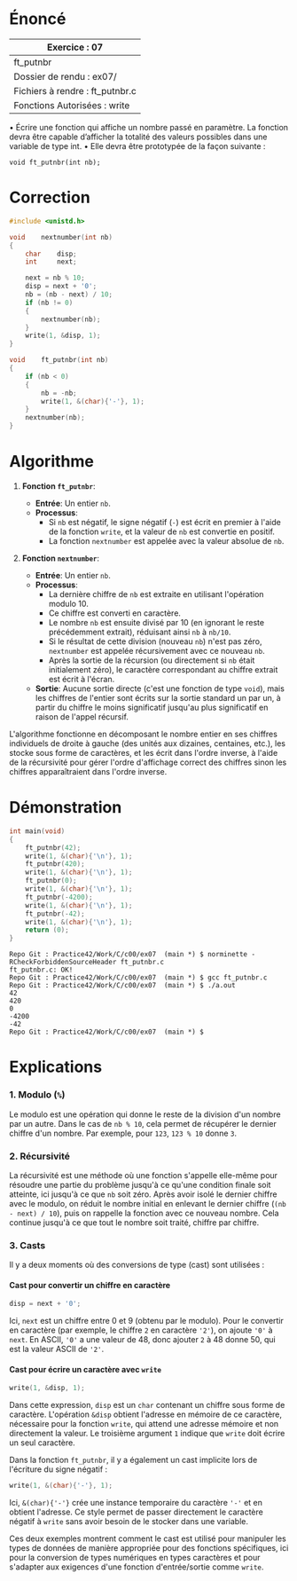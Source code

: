 # Énoncé

| Exercice : 07                   |
| ------------------------------- |
| ft_putnbr                       |
| Dossier de rendu : ex07/        |
| Fichiers à rendre : ft_putnbr.c |
| Fonctions Autorisées : write    |
• Écrire une fonction qui affiche un nombre passé en paramètre. La fonction devra être capable d’afficher la totalité des valeurs possibles dans une variable de type int.
• Elle devra être prototypée de la façon suivante :
```
void ft_putnbr(int nb);
```
# Correction

```C
#include <unistd.h>

void	nextnumber(int nb)
{
	char	disp;
	int		next;

	next = nb % 10;
	disp = next + '0';
	nb = (nb - next) / 10;
	if (nb != 0)
	{
		nextnumber(nb);
	}
	write(1, &disp, 1);
}

void	ft_putnbr(int nb)
{
	if (nb < 0)
	{
		nb = -nb;
		write(1, &(char){'-'}, 1);
	}
	nextnumber(nb);
}
```
# Algorithme

1. **Fonction `ft_putnbr`**:
   - **Entrée**: Un entier `nb`.
   - **Processus**:
     - Si `nb` est négatif, le signe négatif (`-`) est écrit en premier à l'aide de la fonction `write`, et la valeur de `nb` est convertie en positif.
     - La fonction `nextnumber` est appelée avec la valeur absolue de `nb`.

2. **Fonction `nextnumber`**:
   - **Entrée**: Un entier `nb`.
   - **Processus**:
     - La dernière chiffre de `nb` est extraite en utilisant l'opération modulo 10.
     - Ce chiffre est converti en caractère.
     - Le nombre `nb` est ensuite divisé par 10 (en ignorant le reste précédemment extrait), réduisant ainsi `nb` à `nb/10`.
     - Si le résultat de cette division (nouveau `nb`) n'est pas zéro, `nextnumber` est appelée récursivement avec ce nouveau `nb`.
     - Après la sortie de la récursion (ou directement si `nb` était initialement zéro), le caractère correspondant au chiffre extrait est écrit à l'écran.
   - **Sortie**: Aucune sortie directe (c'est une fonction de type `void`), mais les chiffres de l'entier sont écrits sur la sortie standard un par un, à partir du chiffre le moins significatif jusqu'au plus significatif en raison de l'appel récursif.

L'algorithme fonctionne en décomposant le nombre entier en ses chiffres individuels de droite à gauche (des unités aux dizaines, centaines, etc.), les stocke sous forme de caractères, et les écrit dans l'ordre inverse, à l'aide de la récursivité pour gérer l'ordre d'affichage correct des chiffres sinon les chiffres apparaîtraient dans l'ordre inverse.
# Démonstration

```C
int	main(void)
{
	ft_putnbr(42);
	write(1, &(char){'\n'}, 1);
	ft_putnbr(420);
	write(1, &(char){'\n'}, 1);
	ft_putnbr(0);
	write(1, &(char){'\n'}, 1);
	ft_putnbr(-4200);
	write(1, &(char){'\n'}, 1);
	ft_putnbr(-42);
	write(1, &(char){'\n'}, 1);
	return (0);
}
```

```
Repo Git : Practice42/Work/C/c00/ex07  (main *) $ norminette -RCheckForbiddenSourceHeader ft_putnbr.c 
ft_putnbr.c: OK!
Repo Git : Practice42/Work/C/c00/ex07  (main *) $ gcc ft_putnbr.c 
Repo Git : Practice42/Work/C/c00/ex07  (main *) $ ./a.out 
42
420
0
-4200
-42
Repo Git : Practice42/Work/C/c00/ex07  (main *) $ 
```
# Explications

### 1. Modulo (`%`)
Le modulo est une opération qui donne le reste de la division d'un nombre par un autre. Dans le cas de `nb % 10`, cela permet de récupérer le dernier chiffre d'un nombre. Par exemple, pour `123`, `123 % 10` donne `3`.

### 2. Récursivité
La récursivité est une méthode où une fonction s'appelle elle-même pour résoudre une partie du problème jusqu'à ce qu'une condition finale soit atteinte, ici jusqu'à ce que `nb` soit zéro. Après avoir isolé le dernier chiffre avec le modulo, on réduit le nombre initial en enlevant le dernier chiffre (`(nb - next) / 10`), puis on rappelle la fonction avec ce nouveau nombre. Cela continue jusqu'à ce que tout le nombre soit traité, chiffre par chiffre.

### 3. Casts
Il y a deux moments où des conversions de type (cast) sont utilisées :

#### Cast pour convertir un chiffre en caractère
```c
disp = next + '0';
```
Ici, `next` est un chiffre entre 0 et 9 (obtenu par le modulo). Pour le convertir en caractère (par exemple, le chiffre `2` en caractère `'2'`), on ajoute `'0'` à `next`. En ASCII, `'0'` a une valeur de 48, donc ajouter `2` à 48 donne 50, qui est la valeur ASCII de `'2'`.

#### Cast pour écrire un caractère avec `write`
```c
write(1, &disp, 1);
```
Dans cette expression, `disp` est un `char` contenant un chiffre sous forme de caractère. L'opération `&disp` obtient l'adresse en mémoire de ce caractère, nécessaire pour la fonction `write`, qui attend une adresse mémoire et non directement la valeur. Le troisième argument `1` indique que `write` doit écrire un seul caractère.

Dans la fonction `ft_putnbr`, il y a également un cast implicite lors de l'écriture du signe négatif :
```c
write(1, &(char){'-'}, 1);
```
Ici, `&(char){'-'}` crée une instance temporaire du caractère `'-'` et en obtient l'adresse. Ce style permet de passer directement le caractère négatif à `write` sans avoir besoin de le stocker dans une variable.

Ces deux exemples montrent comment le cast est utilisé pour manipuler les types de données de manière appropriée pour des fonctions spécifiques, ici pour la conversion de types numériques en types caractères et pour s'adapter aux exigences d'une fonction d'entrée/sortie comme `write`.